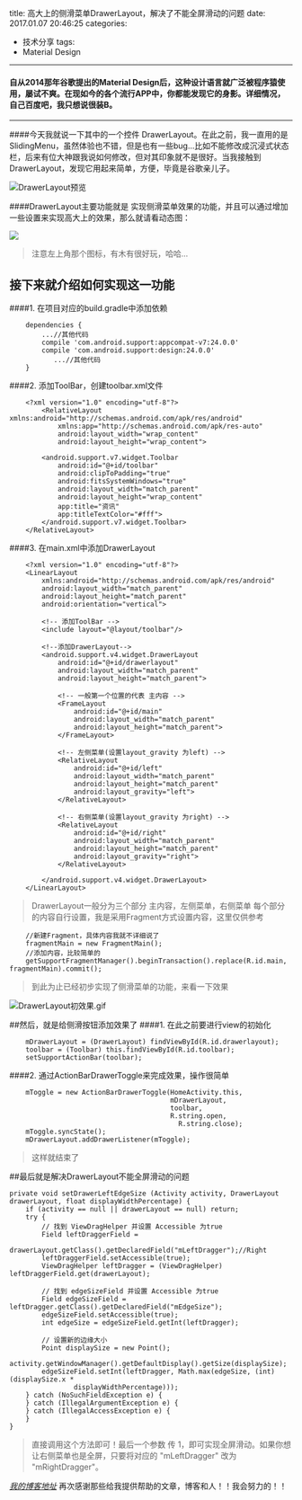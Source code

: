 title: 高大上的侧滑菜单DrawerLayout，解决了不能全屏滑动的问题
date: 2017.01.07 20:46:25
categories:
- 技术分享
tags:
- Material Design
---

#### 自从2014那年谷歌提出的Material Design后，这种设计语言就广泛被程序猿使用，屡试不爽。在现如今的各个流行APP中，你都能发现它的身影。详细情况，自己百度吧，我只想说很装B。 ##
---

<!-- more -->

####今天我就说一下其中的一个控件 DrawerLayout。在此之前，我一直用的是SlidingMenu，虽然体验也不错，但是也有一些bug...比如不能修改成沉浸式状态栏，后来有位大神跟我说如何修改，但对其印象就不是很好。当我接触到DrawerLayout，发现它用起来简单，方便，毕竟是谷歌亲儿子。

![DrawerLayout预览](http://upload-images.jianshu.io/upload_images/4043475-c6b4df995f7f075c.png?imageMogr2/auto-orient/strip%7CimageView2/2/w/1240)

####DrawerLayout主要功能就是 实现侧滑菜单效果的功能，并且可以通过增加一些设置来实现高大上的效果，那么就请看动态图：

![](http://upload-images.jianshu.io/upload_images/4043475-118894140cac3bca.gif?imageMogr2/auto-orient/strip)

>注意左上角那个图标，有木有很好玩，哈哈...

## 接下来就介绍如何实现这一功能 ##
####1. 在项目对应的build.gradle中添加依赖

        dependencies {
            ...//其他代码
            compile 'com.android.support:appcompat-v7:24.0.0'
            compile 'com.android.support:design:24.0.0'
               ...//其他代码
        }
####2. 添加ToolBar，创建toolbar.xml文件

        <?xml version="1.0" encoding="utf-8"?>
            <RelativeLayout xmlns:android="http://schemas.android.com/apk/res/android"
                xmlns:app="http://schemas.android.com/apk/res-auto"
                android:layout_width="wrap_content"
                android:layout_height="wrap_content">
        
            <android.support.v7.widget.Toolbar
                android:id="@+id/toolbar"
                android:clipToPadding="true"
                android:fitsSystemWindows="true"
                android:layout_width="match_parent"
                android:layout_height="wrap_content"
                app:title="资讯"
                app:titleTextColor="#fff">
            </android.support.v7.widget.Toolbar>
        </RelativeLayout>
####3. 在main.xml中添加DrawerLayout    

        <?xml version="1.0" encoding="utf-8"?>
        <LinearLayout
            xmlns:android="http://schemas.android.com/apk/res/android"
            android:layout_width="match_parent"
            android:layout_height="match_parent"
            android:orientation="vertical">

            <!-- 添加ToolBar -->
            <include layout="@layout/toolbar"/>

            <!--添加DrawerLayout-->
            <android.support.v4.widget.DrawerLayout
                android:id="@+id/drawerlayout"
                android:layout_width="match_parent"
                android:layout_height="match_parent">

                <!-- 一般第一个位置的代表 主内容 -->
                <FrameLayout
                    android:id="@+id/main"
                    android:layout_width="match_parent"
                    android:layout_height="match_parent">
                </FrameLayout>

                <!-- 左侧菜单(设置layout_gravity 为left) -->
                <RelativeLayout
                    android:id="@+id/left"
                    android:layout_width="match_parent"
                    android:layout_height="match_parent"
                    android:layout_gravity="left">
                </RelativeLayout>

                <!-- 右侧菜单(设置layout_gravity 为right) -->
                <RelativeLayout
                    android:id="@+id/right"
                    android:layout_width="match_parent"
                    android:layout_height="match_parent"
                    android:layout_gravity="right">
                </RelativeLayout>
                
            </android.support.v4.widget.DrawerLayout>
        </LinearLayout>
>DrawerLayout一般分为三个部分 主内容，左侧菜单，右侧菜单
>每个部分的内容自行设置，我是采用Fragment方式设置内容，这里仅供参考

        //新建Fragment，具体内容我就不详细说了
        fragmentMain = new FragmentMain();
        //添加内容，比较简单的
        getSupportFragmentManager().beginTransaction().replace(R.id.main, fragmentMain).commit();

>到此为止已经初步实现了侧滑菜单的功能，来看一下效果

![DrawerLayout初效果.gif](http://upload-images.jianshu.io/upload_images/4043475-ddfb18ab465bd9e8.gif?imageMogr2/auto-orient/strip)

##然后，就是给侧滑按钮添加效果了
####1. 在此之前要进行view的初始化

        mDrawerLayout = (DrawerLayout) findViewById(R.id.drawerlayout);
        toolbar = (Toolbar) this.findViewById(R.id.toolbar);
        setSupportActionBar(toolbar);

####2. 通过ActionBarDrawerToggle来完成效果，操作很简单

        mToggle = new ActionBarDrawerToggle(HomeActivity.this, 
                                            mDrawerLayout, 
                                            toolbar, 
                                            R.string.open,
                                              R.string.close);
        mToggle.syncState();
        mDrawerLayout.addDrawerListener(mToggle);

>这样就结束了

##最后就是解决DrawerLayout不能全屏滑动的问题

    private void setDrawerLeftEdgeSize (Activity activity, DrawerLayout drawerLayout, float displayWidthPercentage) {
        if (activity == null || drawerLayout == null) return;
        try {
            // 找到 ViewDragHelper 并设置 Accessible 为true
            Field leftDraggerField =
                    drawerLayout.getClass().getDeclaredField("mLeftDragger");//Right
            leftDraggerField.setAccessible(true);
            ViewDragHelper leftDragger = (ViewDragHelper) leftDraggerField.get(drawerLayout);

            // 找到 edgeSizeField 并设置 Accessible 为true
            Field edgeSizeField = leftDragger.getClass().getDeclaredField("mEdgeSize");
            edgeSizeField.setAccessible(true);
            int edgeSize = edgeSizeField.getInt(leftDragger);

            // 设置新的边缘大小
            Point displaySize = new Point();
            activity.getWindowManager().getDefaultDisplay().getSize(displaySize);
            edgeSizeField.setInt(leftDragger, Math.max(edgeSize, (int) (displaySize.x *
                    displayWidthPercentage)));
        } catch (NoSuchFieldException e) {
        } catch (IllegalArgumentException e) {
        } catch (IllegalAccessException e) {
        }
    }
>直接调用这个方法即可！最后一个参数 传 1，即可实现全屏滑动。如果你想让右侧菜单也是全屏，只要将对应的 "mLeftDragger" 改为 "mRightDragger"。

*[我的博客地址](http://blog.csdn.net/qq_22656383/article/details/54171112)*
再次感谢那些给我提供帮助的文章，博客和人！！我会努力的！！
